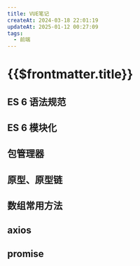 ```yaml
---
title: VUE笔记
createAt: 2024-03-18 22:01:19
updateAt: 2025-01-12 00:27:09
tags:
  - 前端
---
```

# {{$frontmatter.title}}

## ES 6 语法规范
## ES 6 模块化
## 包管理器
## 原型、原型链
## 数组常用方法
## axios
## promise
